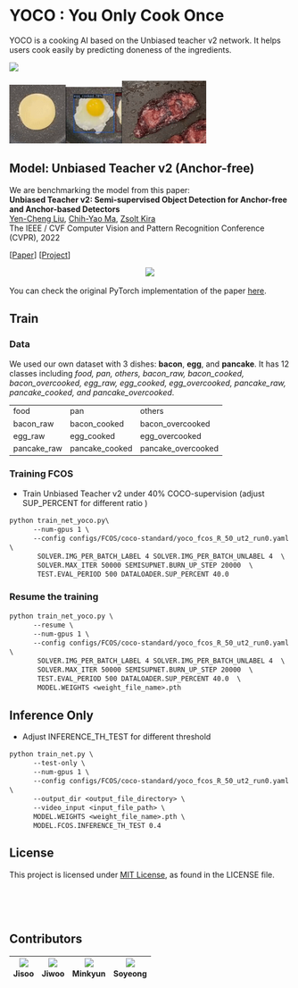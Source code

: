 # YOCO : You Only Cook Once

YOCO is a cooking AI based on the Unbiased teacher v2 network. It helps users cook easily by predicting doneness of the ingredients.

<img src="https://user-images.githubusercontent.com/43427380/222368809-683b0c2e-0aca-4f7e-ac1e-eb8eef6e51d1.png" width="82%">

<img src="teaser/pancake_raw.gif" width="20%"><img src="teaser/egg_cooked.gif" width="20%"><img src="teaser/overcooked.gif" width="30%" height="10%">

## Model: Unbiased Teacher v2 (Anchor-free)

We are benchmarking the model from this paper: <br>
**Unbiased Teacher v2: Semi-supervised Object Detection for Anchor-free and Anchor-based Detectors**<br>
[Yen-Cheng Liu](https://ycliu93.github.io/), [Chih-Yao Ma](https://chihyaoma.github.io/), [Zsolt Kira](https://www.cc.gatech.edu/~zk15/)<br>
The IEEE / CVF Computer Vision and Pattern Recognition Conference (CVPR), 2022 <br>

[[Paper](https://openaccess.thecvf.com/content/CVPR2022/papers/Liu_Unbiased_Teacher_v2_Semi-Supervised_Object_Detection_for_Anchor-Free_and_Anchor-Based_CVPR_2022_paper.pdf)] [[Project](https://ycliu93.github.io/projects/unbiasedteacher2.html)]

<p align="center">
<img src="teaser/teaser_utv2.png" width="80%">
</p>

You can check the original PyTorch implementation of the paper [here](https://github.com/facebookresearch/unbiased-teacher-v2).

## Train
### Data
We used our own dataset with 3 dishes: **bacon**, **egg**, and **pancake**. It has 12 classes including *food, pan, others, bacon_raw, bacon_cooked, bacon_overcooked, egg_raw, egg_cooked, egg_overcooked, pancake_raw, pancake_cooked, and pancake_overcooked*.

|    |    |    |
|:---|:---|:---|
|food|pan|others|
|bacon_raw|bacon_cooked|bacon_overcooked|
|egg_raw|egg_cooked|egg_overcooked|
|pancake_raw|pancake_cooked|pancake_overcooked|

### Training FCOS

- Train Unbiased Teacher v2 under 40% COCO-supervision (adjust SUP_PERCENT for different ratio )

```shell
python train_net_yoco.py\
      --num-gpus 1 \
      --config configs/FCOS/coco-standard/yoco_fcos_R_50_ut2_run0.yaml \
       SOLVER.IMG_PER_BATCH_LABEL 4 SOLVER.IMG_PER_BATCH_UNLABEL 4  \
       SOLVER.MAX_ITER 50000 SEMISUPNET.BURN_UP_STEP 20000  \
       TEST.EVAL_PERIOD 500 DATALOADER.SUP_PERCENT 40.0
```

### Resume the training

```shell
python train_net_yoco.py \
      --resume \
      --num-gpus 1 \
      --config configs/FCOS/coco-standard/yoco_fcos_R_50_ut2_run0.yaml \
       SOLVER.IMG_PER_BATCH_LABEL 4 SOLVER.IMG_PER_BATCH_UNLABEL 4  \
       SOLVER.MAX_ITER 50000 SEMISUPNET.BURN_UP_STEP 20000  \
       TEST.EVAL_PERIOD 500 DATALOADER.SUP_PERCENT 40.0  \
       MODEL.WEIGHTS <weight_file_name>.pth
```

## Inference Only

- Adjust INFERENCE_TH_TEST for different threshold

```shell
python train_net.py \
      --test-only \
      --num-gpus 1 \
      --config configs/FCOS/coco-standard/yoco_fcos_R_50_ut2_run0.yaml \
      --output_dir <output_file_directory> \
      --video_input <input_file_path> \
      MODEL.WEIGHTS <weight_file_name>.pth \
      MODEL.FCOS.INFERENCE_TH_TEST 0.4
```

## License

This project is licensed under [MIT License](LICENSE), as found in the LICENSE file.

<br>
<br>
<br>

## Contributors

[<img src="https://avatars.githubusercontent.com/u/67730355?s=120&v=4" width="72px">](https://github.com/jisoo1738)<br>Jisoo|[<img src="https://avatars.githubusercontent.com/u/53477630?s=120&v=4" width="72px">](https://github.com/jw00oo1)<br>Jiwoo|[<img src="https://avatars.githubusercontent.com/u/100509050?s=120&v=4" width="72px">](https://github.com/mingkyun)<br>Minkyun|[<img src="https://avatars.githubusercontent.com/u/43427380?s=120&v=4" width="72px">](https://github.com/kimsoyeong)<br>Soyeong|
|:--:|:--:|:--:|:--:|
